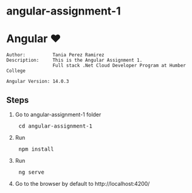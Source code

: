 # angular-assignment-1

<h1 class="nx-mt-2 nx-text-4xl nx-font-bold nx-tracking-tight">Angular ❤️</h1>

    Author:          Tania Perez Ramirez
    Description: 	 This is the Angular Assignment 1. 
	                 Full stack .Net Cloud Developer Program at Humber College
	
    Angular Version: 14.0.3
    
<h2 dir="auto">Steps</h2>
<ol>
	<li> Go to  angular-assignment-1 folder <pre> cd angular-assignment-1 </pre> </li>
	<li> Run <pre> npm install </pre></li>
	<li> Run <pre> ng serve </pre> </li>
	<li> Go to the browser by default to http://localhost:4200/ </li>
</ol>
